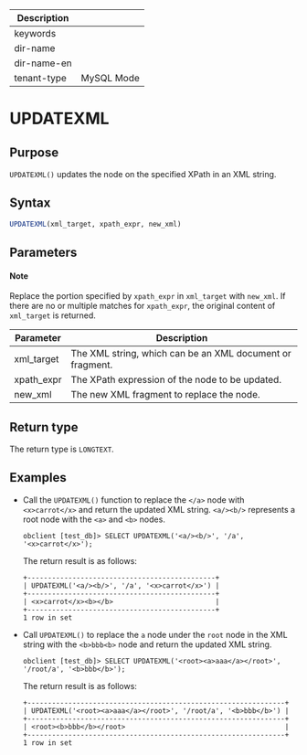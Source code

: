 | Description   |                 |
|---------------|-----------------|
| keywords      |                 |
| dir-name      |                 |
| dir-name-en   |                 |
| tenant-type   | MySQL Mode      |

# UPDATEXML

## Purpose

`UPDATEXML()` updates the node on the specified XPath in an XML string. 

## Syntax

```sql
UPDATEXML(xml_target, xpath_expr, new_xml)
```

## Parameters

<main id="notice" type='explain'>
  <h4>Note</h4>
  <p>Replace the portion specified by <code>xpath_expr</code> in <code>xml_target</code> with <code>new_xml</code>. If there are no or multiple matches for <code>xpath_expr</code>, the original content of <code>xml_target</code> is returned. </p>
</main>

| **Parameter** | **Description** |
| -------- | -------- |
| xml_target | The XML string, which can be an XML document or fragment.  |
| xpath_expr | The XPath expression of the node to be updated.  |
| new_xml | The new XML fragment to replace the node.  |

## Return type

The return type is `LONGTEXT`. 

## Examples

* Call the `UPDATEXML()` function to replace the `</a>` node with `<x>carrot</x>` and return the updated XML string. `<a/><b/>` represents a root node with the `<a>` and `<b>` nodes. 

   ```shell
   obclient [test_db]> SELECT UPDATEXML('<a/><b/>', '/a', '<x>carrot</x>');
   ```

   The return result is as follows:

   ```shell
   +----------------------------------------------+
   | UPDATEXML('<a/><b/>', '/a', '<x>carrot</x>') |
   +----------------------------------------------+
   | <x>carrot</x><b></b>                         |
   +----------------------------------------------+
   1 row in set
   ```

* Call `UPDATEXML()` to replace the `a` node under the `root` node in the XML string with the `<b>bbb<b>` node and return the updated XML string. 

   ```shell
   obclient [test_db]> SELECT UPDATEXML('<root><a>aaa</a></root>', '/root/a', '<b>bbb</b>');
   ```

   The return result is as follows:

   ```shell
   +---------------------------------------------------------------+
   | UPDATEXML('<root><a>aaa</a></root>', '/root/a', '<b>bbb</b>') |
   +---------------------------------------------------------------+
   | <root><b>bbb</b></root>                                       |
   +---------------------------------------------------------------+
   1 row in set
   ```
